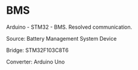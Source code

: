 # BMS
Arduino - STM32 - BMS. Resolved communication. 

Source: Battery Management System Device

Bridge: STM32F103C8T6

Converter: Arduino Uno
